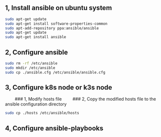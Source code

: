 ## 1, Install ansible on ubuntu system

```bash
sudo apt-get update 
sudo apt-get install software-properties-common 
sudo apt-add-repository ppa:ansible/ansible 
sudo apt-get update 
sudo apt-get install ansible
```

## 2, Configure ansible
```bash
sudo rm -rf /etc/ansible
sudo mkdir /etc/ansible
sudo cp ./ansible.cfg /etc/ansible/ansible.cfg
```

## 3, Configure k8s node or k3s node
&emsp;&emsp; ### 1, Modify hosts file
&emsp;&emsp; ### 2, Copy the modified hosts file to the ansible configuration directory
```bash
sudo cp ./hosts /etc/ansible/hosts
```

## 4, Configure ansible-playbooks